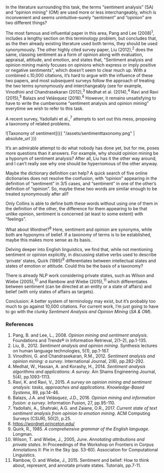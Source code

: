 In the literature surrounding this task, the terms “sentiment analysis” (SA) and “opinion mining” (OM) are used more or less interchangeably, which is inconvenient and seems unintuitive–surely “sentiment” and “opinion” are two different things?

The most famous and influential paper in this area, Pang and Lee (2008)<sup>1</sup>, includes a lengthy section on this terminology problem, but concludes that, as the then already existing literature used both terms, they should be used synonymously. The other highly cited survey paper, Liu (2012),<sup>2</sup> does the same, classing sentiment as a form of opinion along with evaluation, appraisal, attitude, and emotion, and states that, "Sentiment analysis and opinion mining mainly focuses on opinions which express or imply positive or negative sentiments", which doesn’t seem to clear much up. With a combined c.10,000 citations, it’s hard to argue with the influence of these two papers, and most subsequent surveys follow the approach of treating the two terms synonymously and interchangeably (see for example, Vinodhini and Chandrasekaran (2012),<sup>3</sup> Medhat et al. (2014),<sup>4</sup> Ravi and Ravi (2015),<sup>5</sup> Balazs and Velásquez (2016).<sup>6</sup> However, it remains unsatisfying to have to write the cumbersome “sentiment analysis and opinion mining” everytime we wish to refer to this task.

A recent survey, Yadollahi et al.,<sup>7</sup> attempts to sort out this mess, proposing a taxonomy of related problems.

![Taxonomy of sentiment]({{ "/assets/sentimenttaxonomy.png" | absolute_url }})

It’s an admirable attempt to do what nobody has done yet, but for me, poses more questions than it answers. For example, why should opinion mining be a hyponym of sentiment analysis? After all, Liu has it the other way around, and I can’t really see why one should be hypernomous of the other anyway.

Maybe the dictionary definition can help? A quick search of five online dictionaries does not resolve the confusion, with “opinion” appearing in the definition of “sentiment” in 3/5 cases, and “sentiment” in one of the other’s definition of “opinion”. So, maybe these two words are similar enough to be treated synonymously after all?

Only Collins is able to define both these words without using one of them in the definition of the other, the difference for them appearing to be that unlike opinion, sentiment is concerned (at least to some extent) with “feelings”. 

What about Wordnet?<sup>8</sup> Here, sentiment and opinion are synonyms, while both are hyponyms of belief. If a taxonomy of terms is to be established, maybe this makes more sense as its basis.

Delving deeper into English linguistics, we find that, while not mentioning sentiment or opinion explicitly, in discussing stative verbs used to describe ‘private’ states, Quirk (1985)<sup>9</sup> differentiates between intellectual states and states of emotion or attitude. Could this be the basis of a taxonomy?


There is already NLP work considering private states, such as Wilson and Wiebe (2005),<sup>10</sup> and Rambow and Wiebe (2015),<sup>11</sup> which differentiates between sentiment (can be directed at an entity or a state of affairs) and belief (with only states of affairs as targets).

Conclusion:
A better system of terminology may exist, but it’s probably too much to go against 10,000 citations. For current work, I’m just going to have to go with the clunky <em>Sentiment Analysis and Opinion Mining</em> (<em>SA & OM</em>).

<h3>References</h3>

1. Pang, B. and Lee, L., 2008. <em>Opinion mining and sentiment analysis</em>. Foundations and Trends® in Information Retrieval, 2(1–2), pp.1-135.
2. Liu, B., 2012. <em>Sentiment analysis and opinion mining</em>. Synthesis lectures on human language technologies, 5(1), pp.1-167. 
3. Vinodhini, G. and Chandrasekaran, R.M., 2012. <em>Sentiment analysis and opinion mining: a survey</em>. International Journal, 2(6), pp.282-292.
4. Medhat, W., Hassan, A. and Korashy, H., 2014. <em>Sentiment analysis algorithms and applications: A survey</em>. Ain Shams Engineering Journal, 5(4), pp.1093-1113. 
5. Ravi, K. and Ravi, V., 2015. <em>A survey on opinion mining and sentiment analysis: tasks, approaches and applications. Knowledge-Based Systems</em>, 89, pp.14-46.
6. Balazs, J.A. and Velásquez, J.D., 2016. <em>Opinion mining and information fusion: a survey</em>. Information Fusion, 27, pp.95-110.
7. Yadollahi, A., Shahraki, A.G. and Zaiane, O.R., 2017. <em>Current state of text sentiment analysis from opinion to emotion mining</em>. ACM Computing Surveys (CSUR), 50(2), p.25.
8. https://wordnet.princeton.edu/
9. Quirk, R., 1985. <em>A comprehensive grammar of the English language</em>. Longman.
10. Wilson, T. and Wiebe, J., 2005, June. <em>Annotating attributions and private states</em>. In Proceedings of the Workshop on Frontiers in Corpus Annotations II: Pie in the Sky (pp. 53-60). Association for Computational Linguistics.
11. Rambow, O. and Wiebe, J., 2015. Sentiment and belief: How to think about, represent, and annotate private states. Tutorials, pp.7-11.
